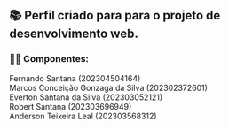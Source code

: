 ## 📚 Perfil criado para para o projeto de desenvolvimento web.

### 👨‍💻 Componentes: 
Fernando Santana (202304504164) <br>
Marcos Conceição Gonzaga da Silva (202302372601)<br>
Everton Santana da Silva (202303052121)<br>
Robert Santana (202303696949)<br>
Anderson Teixeira Leal (202303568312)

